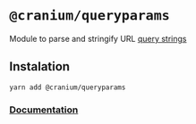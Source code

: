 
# `@cranium/queryparams`

Module to parse and stringify URL [query strings](https://en.wikipedia.org/wiki/Query_string)

## Instalation

```
yarn add @cranium/queryparams
```

### [Documentation](https://alexgul4enko.github.io/bones/docs/queryParams/queryParams_about)